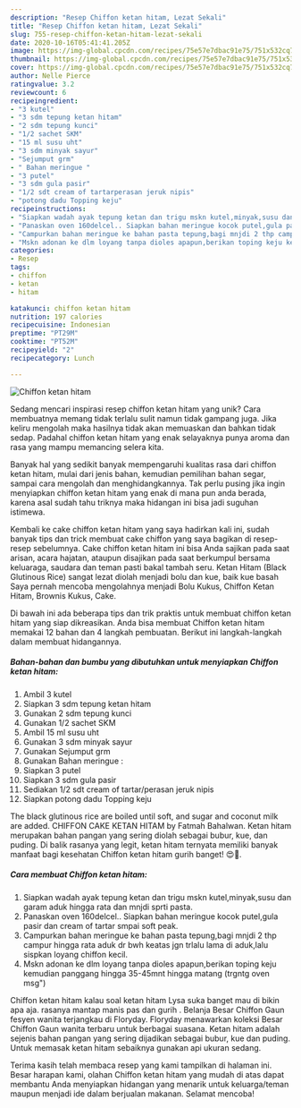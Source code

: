 ```yaml
---
description: "Resep Chiffon ketan hitam, Lezat Sekali"
title: "Resep Chiffon ketan hitam, Lezat Sekali"
slug: 755-resep-chiffon-ketan-hitam-lezat-sekali
date: 2020-10-16T05:41:41.205Z
image: https://img-global.cpcdn.com/recipes/75e57e7dbac91e75/751x532cq70/chiffon-ketan-hitam-foto-resep-utama.jpg
thumbnail: https://img-global.cpcdn.com/recipes/75e57e7dbac91e75/751x532cq70/chiffon-ketan-hitam-foto-resep-utama.jpg
cover: https://img-global.cpcdn.com/recipes/75e57e7dbac91e75/751x532cq70/chiffon-ketan-hitam-foto-resep-utama.jpg
author: Nelle Pierce
ratingvalue: 3.2
reviewcount: 6
recipeingredient:
- "3 kutel"
- "3 sdm tepung ketan hitam"
- "2 sdm tepung kunci"
- "1/2 sachet SKM"
- "15 ml susu uht"
- "3 sdm minyak sayur"
- "Sejumput grm"
- " Bahan meringue "
- "3 putel"
- "3 sdm gula pasir"
- "1/2 sdt cream of tartarperasan jeruk nipis"
- "potong dadu Topping keju"
recipeinstructions:
- "Siapkan wadah ayak tepung ketan dan trigu mskn kutel,minyak,susu dan garam aduk hingga rata dan mnjdi sprti pasta."
- "Panaskan oven 160delcel.. Siapkan bahan meringue kocok putel,gula pasir dan cream of tartar smpai soft peak."
- "Campurkan bahan meringue ke bahan pasta tepung,bagi mnjdi 2 thp campur hingga rata aduk dr bwh keatas jgn trlalu lama di aduk,lalu sispkan loyang chiffon kecil."
- "Mskn adonan ke dlm loyang tanpa dioles apapun,berikan toping keju kemudian panggang hingga 35-45mnt hingga matang (trgntg oven msg&#34;)"
categories:
- Resep
tags:
- chiffon
- ketan
- hitam

katakunci: chiffon ketan hitam 
nutrition: 197 calories
recipecuisine: Indonesian
preptime: "PT29M"
cooktime: "PT52M"
recipeyield: "2"
recipecategory: Lunch

---
```



![Chiffon ketan hitam](https://img-global.cpcdn.com/recipes/75e57e7dbac91e75/751x532cq70/chiffon-ketan-hitam-foto-resep-utama.jpg)

Sedang mencari inspirasi resep chiffon ketan hitam yang unik? Cara membuatnya memang tidak terlalu sulit namun tidak gampang juga. Jika keliru mengolah maka hasilnya tidak akan memuaskan dan bahkan tidak sedap. Padahal chiffon ketan hitam yang enak selayaknya punya aroma dan rasa yang mampu memancing selera kita.

Banyak hal yang sedikit banyak mempengaruhi kualitas rasa dari chiffon ketan hitam, mulai dari jenis bahan, kemudian pemilihan bahan segar, sampai cara mengolah dan menghidangkannya. Tak perlu pusing jika ingin menyiapkan chiffon ketan hitam yang enak di mana pun anda berada, karena asal sudah tahu triknya maka hidangan ini bisa jadi suguhan istimewa.

Kembali ke cake chiffon ketan hitam yang saya hadirkan kali ini, sudah banyak tips dan trick membuat cake chiffon yang saya bagikan di resep-resep sebelumnya. Cake chiffon ketan hitam ini bisa Anda sajikan pada saat arisan, acara hajatan, ataupun disajikan pada saat berkumpul bersama keluaraga, saudara dan teman pasti bakal tambah seru. Ketan Hitam (Black Glutinous Rice) sangat lezat diolah menjadi bolu dan kue, baik kue basah Saya pernah mencoba mengolahnya menjadi Bolu Kukus, Chiffon Ketan Hitam, Brownis Kukus, Cake.


Di bawah ini ada beberapa tips dan trik praktis untuk membuat chiffon ketan hitam yang siap dikreasikan. Anda bisa membuat Chiffon ketan hitam memakai 12 bahan dan 4 langkah pembuatan. Berikut ini langkah-langkah dalam membuat hidangannya.

<!--inarticleads1-->

##### Bahan-bahan dan bumbu yang dibutuhkan untuk menyiapkan Chiffon ketan hitam:

1. Ambil 3 kutel
1. Siapkan 3 sdm tepung ketan hitam
1. Gunakan 2 sdm tepung kunci
1. Gunakan 1/2 sachet SKM
1. Ambil 15 ml susu uht
1. Gunakan 3 sdm minyak sayur
1. Gunakan Sejumput grm
1. Gunakan  Bahan meringue :
1. Siapkan 3 putel
1. Siapkan 3 sdm gula pasir
1. Sediakan 1/2 sdt cream of tartar/perasan jeruk nipis
1. Siapkan potong dadu Topping keju


The black glutinous rice are boiled until soft, and sugar and coconut milk are added. CHIFFON CAKE KETAN HITAM by Fatmah Bahalwan. Ketan hitam merupakan bahan pangan yang sering diolah sebagai bubur, kue, dan puding. Di balik rasanya yang legit, ketan hitam ternyata memiliki banyak manfaat bagi kesehatan Chiffon ketan hitam gurih banget! 😍🖤. 

<!--inarticleads2-->

##### Cara membuat Chiffon ketan hitam:

1. Siapkan wadah ayak tepung ketan dan trigu mskn kutel,minyak,susu dan garam aduk hingga rata dan mnjdi sprti pasta.
1. Panaskan oven 160delcel.. Siapkan bahan meringue kocok putel,gula pasir dan cream of tartar smpai soft peak.
1. Campurkan bahan meringue ke bahan pasta tepung,bagi mnjdi 2 thp campur hingga rata aduk dr bwh keatas jgn trlalu lama di aduk,lalu sispkan loyang chiffon kecil.
1. Mskn adonan ke dlm loyang tanpa dioles apapun,berikan toping keju kemudian panggang hingga 35-45mnt hingga matang (trgntg oven msg&#34;)


Chiffon ketan hitam kalau soal ketan hitam Lysa suka banget mau di bikin apa aja. rasanya mantap manis pas dan gurih . Belanja Besar Chiffon Gaun fesyen wanita terjangkau di Floryday. Floryday menawarkan koleksi Besar Chiffon Gaun wanita terbaru untuk berbagai suasana. Ketan hitam adalah sejenis bahan pangan yang sering dijadikan sebagai bubur, kue dan puding. Untuk memasak ketan hitam sebaiknya gunakan api ukuran sedang. 

Terima kasih telah membaca resep yang kami tampilkan di halaman ini. Besar harapan kami, olahan Chiffon ketan hitam yang mudah di atas dapat membantu Anda menyiapkan hidangan yang menarik untuk keluarga/teman maupun menjadi ide dalam berjualan makanan. Selamat mencoba!
